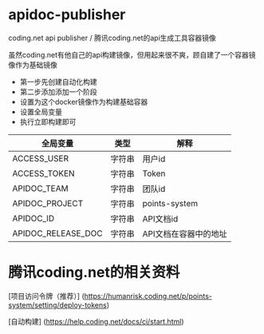 # apidoc-publisher

coding.net api publisher / 腾讯coding.net的api生成工具容器镜像

虽然coding.net有他自己的api构建镜像，但用起来很不爽，顾自建了一个容器镜像作为基础镜像

* 第一步先创建自动化构建
* 第二步添加添加一个阶段
* 设置为这个docker镜像作为构建基础容器
* 设置全局变量
* 执行立即构建即可

| 全局变量 | 类型 | 解释 |
| --- | ---	| --- |	
| ACCESS_USER | 字符串	| 用户id |	
| ACCESS_TOKEN | 字符串 |	Token |	
| APIDOC_TEAM | 字符串	| 团队id |	
| APIDOC_PROJECT | 字符串 |	points-system	|
| APIDOC_ID | 字符串	| API文档id |	
| APIDOC_RELEASE_DOC | 字符串	| API文档在容器中的地址 | 	

# 腾讯coding.net的相关资料

[项目访问令牌（推荐）] (https://humanrisk.coding.net/p/points-system/setting/deploy-tokens)

[自动构建] (https://help.coding.net/docs/ci/start.html)


